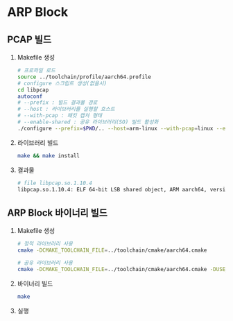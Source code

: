 # ARP Block

## PCAP 빌드

1. Makefile 생성

   ```bash
   # 프로파일 로드
   source ../toolchain/profile/aarch64.profile
   # configure 스크립트 생성(없을시)
   cd libpcap
   autoconf
   # --prefix : 빌드 결과물 경로
   # --host : 라이브러리를 실행할 호스트
   # --with-pcap : 패킷 캡처 형태
   # --enable-shared : 공유 라이브러리(SO) 빌드 활성화
   ./configure --prefix=$PWD/.. --host=arm-linux --with-pcap=linux --enable-shared
   ```

2. 라이브러리 빌드

   ```bash
   make && make install
   ```

3. 결과물

   ```bash
   # file libpcap.so.1.10.4
   libpcap.so.1.10.4: ELF 64-bit LSB shared object, ARM aarch64, version 1 (SYSV), dynamically linked, not stripped
   ```

## ARP Block 바이너리 빌드

1. Makefile 생성

   ```bash
   # 정적 라이브러리 사용
   cmake -DCMAKE_TOOLCHAIN_FILE=../toolchain/cmake/aarch64.cmake
   
   # 공유 라이브러리 사용
   cmake -DCMAKE_TOOLCHAIN_FILE=../toolchain/cmake/aarch64.cmake -DUSE_SHARED=1
   ```

2. 바이너리 빌드

   ```bash
   make
   ```

3. 실행
